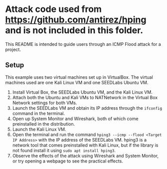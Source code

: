 Attack code used from https://github.com/antirez/hping and is not included in this folder.
===
This README is intended to guide users through an ICMP Flood attack for a project.

Setup
---
This example uses two virtual machines set up in VirtualBox. The virtual machines used are one Kali Linux VM and one SEEDLabs Ubuntu VM.

1. Install Virtual Box, the SEEDLabs Ubuntu VM, and the Kali Linux VM.
2. Attach both the Ubuntu and Kali VMs to NATNetwork in the Virtual Box Network settings for both VMs.
3. Launch the SEEDLabs VM and obtain its IP address through the `ifconfig` command in the terminal.
4. Open up System Monitor and Wireshark, both of which come preinstalled in the distribution.
5. Launch the Kali Linux VM.
6. Open the terminal and run the command `hping3 --icmp --flood <Target IP Address>` with the IP address of the SEEDLabs VM. hping3 is a network tool that comes preinstalled with Kali Linux, but if the library is not found install it using `sudo apt install hping3`.
7. Observe the effects of the attack using Wireshark and System Monitor, or try opening a webpage to see the practical effects.
